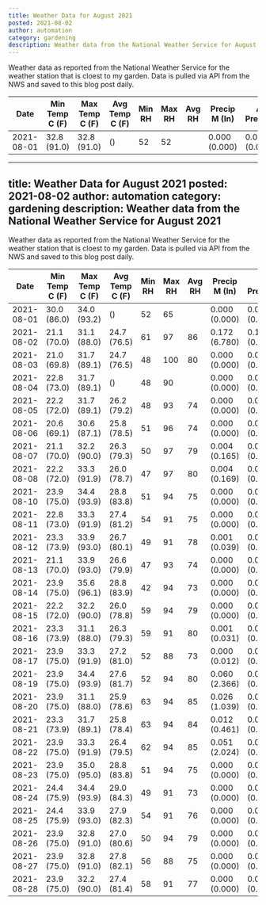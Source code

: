 ```yaml
---
title: Weather Data for August 2021
posted: 2021-08-02
author: automation
category: gardening
description: Weather data from the National Weather Service for August 2021
---
```


Weather data as reported from the National Weather Service for the weather station 
that is cloest to my garden. Data is pulled via API from the NWS and saved to this 
blog post daily.

|Date|Min Temp C (F)|Max Temp C (F)|Avg Temp C (F)|Min RH|Max RH|Avg RH|Precip M (In)|Avg Precip/Hr|
|---|---|---|---|---|---|---|---|---|
|2021-08-01|32.8 (91.0)|32.8 (91.0)| ()|52|52||0.000 (0.000)|0.000 (0.000)|
---
title: Weather Data for August 2021
posted: 2021-08-02
author: automation
category: gardening
description: Weather data from the National Weather Service for August 2021
---

Weather data as reported from the National Weather Service for the weather station 
that is cloest to my garden. Data is pulled via API from the NWS and saved to this 
blog post daily.

|Date|Min Temp C (F)|Max Temp C (F)|Avg Temp C (F)|Min RH|Max RH|Avg RH|Precip M (In)|Avg Precip/Hr|
|---|---|---|---|---|---|---|---|---|
|2021-08-01|30.0 (86.0)|34.0 (93.2)| ()|52|65||0.000 (0.000)|0.000 (0.000)|
|2021-08-02|21.1 (70.0)|31.1 (88.0)|24.7 (76.5)|61|97|86|0.172 (6.780)|0.194 (0.194)|
|2021-08-03|21.0 (69.8)|31.7 (89.1)|24.7 (76.5)|48|100|80|0.000 (0.000)|0.000 (0.000)|
|2021-08-04|22.8 (73.0)|31.7 (89.1)| ()|48|90||0.000 (0.000)|0.000 (0.000)|
|2021-08-05|22.2 (72.0)|31.7 (89.1)|26.2 (79.2)|48|93|74|0.000 (0.000)|0.000 (0.000)|
|2021-08-06|20.6 (69.1)|30.6 (87.1)|25.8 (78.5)|51|96|74|0.000 (0.000)|0.000 (0.000)|
|2021-08-07|21.1 (70.0)|32.2 (90.0)|26.3 (79.3)|50|97|79|0.004 (0.165)|0.007 (0.007)|
|2021-08-08|22.2 (72.0)|33.3 (91.9)|26.0 (78.7)|47|97|80|0.004 (0.169)|0.006 (0.006)|
|2021-08-10|23.9 (75.0)|34.4 (93.9)|28.8 (83.8)|51|94|75|0.000 (0.000)|0.000 (0.000)|
|2021-08-11|22.8 (73.0)|33.3 (91.9)|27.4 (81.2)|54|91|75|0.000 (0.000)|0.000 (0.000)|
|2021-08-12|23.3 (73.9)|33.9 (93.0)|26.7 (80.1)|49|91|78|0.001 (0.039)|0.001 (0.001)|
|2021-08-13|21.1 (70.0)|33.9 (93.0)|26.6 (79.9)|47|93|74|0.000 (0.000)|0.000 (0.000)|
|2021-08-14|23.9 (75.0)|35.6 (96.1)|28.8 (83.9)|42|94|73|0.000 (0.000)|0.000 (0.000)|
|2021-08-15|22.2 (72.0)|32.2 (90.0)|26.0 (78.8)|59|94|79|0.000 (0.000)|0.000 (0.000)|
|2021-08-16|23.3 (73.9)|31.1 (88.0)|26.3 (79.3)|59|91|80|0.001 (0.031)|0.001 (0.001)|
|2021-08-17|23.9 (75.0)|33.3 (91.9)|27.2 (81.0)|52|88|73|0.000 (0.012)|0.000 (0.000)|
|2021-08-19|23.9 (75.0)|34.4 (93.9)|27.6 (81.7)|52|94|80|0.060 (2.366)|0.058 (0.058)|
|2021-08-20|23.9 (75.0)|31.1 (88.0)|25.9 (78.6)|63|94|85|0.026 (1.039)|0.023 (0.023)|
|2021-08-21|23.3 (73.9)|31.7 (89.1)|25.8 (78.4)|63|94|84|0.012 (0.461)|0.010 (0.010)|
|2021-08-22|23.9 (75.0)|33.3 (91.9)|26.4 (79.5)|62|94|85|0.051 (2.024)|0.056 (0.056)|
|2021-08-23|23.9 (75.0)|35.0 (95.0)|28.8 (83.8)|51|94|75|0.000 (0.000)|0.000 (0.000)|
|2021-08-24|24.4 (75.9)|34.4 (93.9)|29.0 (84.3)|49|91|73|0.000 (0.000)|0.000 (0.000)|
|2021-08-25|24.4 (75.9)|33.9 (93.0)|27.9 (82.3)|54|91|76|0.000 (0.000)|0.000 (0.000)|
|2021-08-26|23.9 (75.0)|32.8 (91.0)|27.0 (80.6)|50|94|79|0.000 (0.000)|0.000 (0.000)|
|2021-08-27|23.9 (75.0)|32.8 (91.0)|27.8 (82.1)|56|88|75|0.000 (0.000)|0.000 (0.000)|
|2021-08-28|23.9 (75.0)|32.2 (90.0)|27.4 (81.4)|58|91|77|0.000 (0.000)|0.000 (0.000)|
